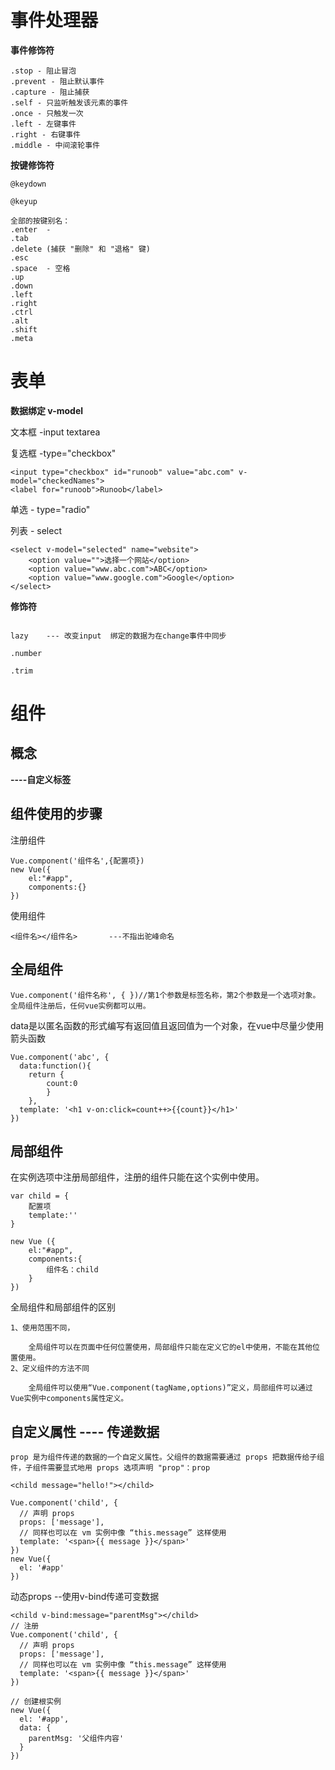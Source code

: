 # 事件处理器

**事件修饰符**

```
.stop - 阻止冒泡  
.prevent - 阻止默认事件
.capture - 阻止捕获
.self - 只监听触发该元素的事件
.once - 只触发一次
.left - 左键事件
.right - 右键事件
.middle - 中间滚轮事件
```

**按键修饰符**

```
@keydown

@keyup
```



```
全部的按键别名：
.enter  -
.tab
.delete (捕获 "删除" 和 "退格" 键)
.esc
.space  - 空格
.up
.down
.left
.right
.ctrl
.alt
.shift
.meta
```

# 表单

**数据绑定   v-model**

文本框   -input  textarea

复选框   -type="checkbox"

```
<input type="checkbox" id="runoob" value="abc.com" v-model="checkedNames">
<label for="runoob">Runoob</label>
```

单选    - type="radio"

列表     - select

```
<select v-model="selected" name="website">
    <option value="">选择一个网站</option>
    <option value="www.abc.com">ABC</option>
    <option value="www.google.com">Google</option>
</select>
```



**修饰符**

```

lazy    --- 改变input  绑定的数据为在change事件中同步

.number

.trim

```

# 组件

## 概念

 **----自定义标签**



## 组件使用的步骤

注册组件

```
Vue.component('组件名',{配置项})
new Vue({
	el:"#app",
	components:{}
})
```

使用组件

```
<组件名></组件名>       ---不指出驼峰命名
```

## 全局组件

```
Vue.component('组件名称', { })//第1个参数是标签名称，第2个参数是一个选项对象。全局组件注册后，任何vue实例都可以用。
```

data是以匿名函数的形式编写有返回值且返回值为一个对象，在vue中尽量少使用箭头函数

```
Vue.component('abc', {
  data:function(){
	return {
		count:0
		}
	},
  template: '<h1 v-on:click=count++>{{count}}</h1>'
})
```

## 局部组件

在实例选项中注册局部组件，注册的组件只能在这个实例中使用。

```
var child = {
	配置项
	template:''
}

new Vue ({
	el:"#app",
	components:{
		组件名：child
	}
})
```

全局组件和局部组件的区别

```
1、使用范围不同，

	全局组件可以在页面中任何位置使用，局部组件只能在定义它的el中使用，不能在其他位置使用。
2、定义组件的方法不同

	全局组件可以使用“Vue.component(tagName,options)”定义，局部组件可以通过Vue实例中components属性定义。
```

## 自定义属性  ---- 传递数据

```
prop 是为组件传递的数据的一个自定义属性。父组件的数据需要通过 props 把数据传给子组件，子组件需要显式地用 props 选项声明 "prop"：prop
```

```
<child message="hello!"></child>

Vue.component('child', {
  // 声明 props
  props: ['message'],
  // 同样也可以在 vm 实例中像 “this.message” 这样使用
  template: '<span>{{ message }}</span>'
})
new Vue({
  el: '#app'
})
```

动态props   --使用v-bind传递可变数据

```
<child v-bind:message="parentMsg"></child>
// 注册
Vue.component('child', {
  // 声明 props
  props: ['message'],
  // 同样也可以在 vm 实例中像 “this.message” 这样使用
  template: '<span>{{ message }}</span>'
})

// 创建根实例
new Vue({
  el: '#app',
  data: {
	parentMsg: '父组件内容'
  }
})
```

